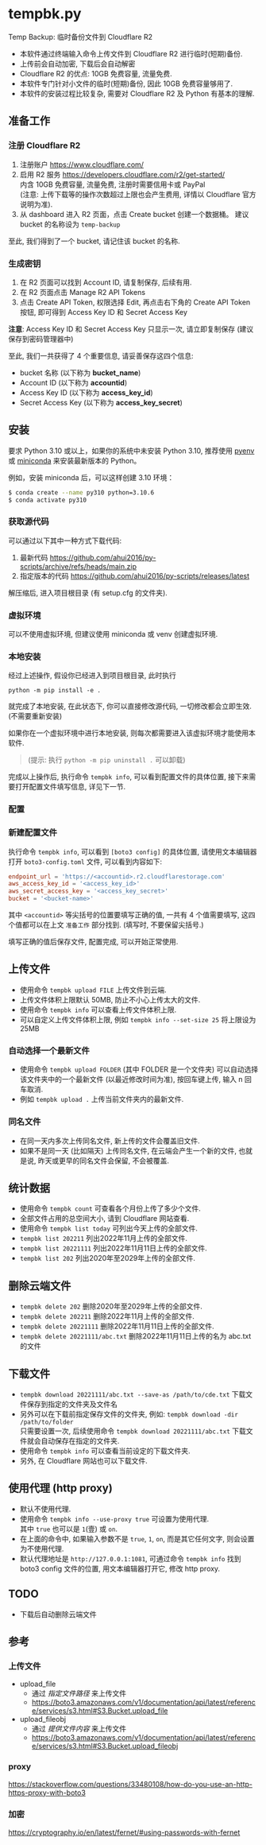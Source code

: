# tempbk.py

Temp Backup: 临时备份文件到 Cloudflare R2

- 本软件通过终端输入命令上传文件到 Cloudflare R2 进行临时(短期)备份.
- 上传前会自动加密, 下载后会自动解密
- Cloudflare R2 的优点: 10GB 免费容量, 流量免费.
- 本软件专门针对小文件的临时(短期)备份, 因此 10GB 免费容量够用了.
- 本软件的安装过程比较复杂, 需要对 Cloudflare R2 及 Python 有基本的理解.

## 准备工作

### 注册 Cloudflare R2

1. 注册账户 <https://www.cloudflare.com/>
2. 启用 R2 服务 <https://developers.cloudflare.com/r2/get-started/>  
   内含 10GB 免费容量, 流量免费, 注册时需要信用卡或 PayPal  
   (注意: 上传下载等的操作次数超过上限也会产生费用,
    详情以 Cloudflare 官方说明为准).
3. 从 dashboard 进入 R2 页面，点击 Create bucket 创建一个数据桶。
   建议 bucket 的名称设为 `temp-backup`

至此, 我们得到了一个 bucket, 请记住该 bucket 的名称.

### 生成密钥

1. 在 R2 页面可以找到 Account ID, 请复制保存, 后续有用.
2. 在 R2 页面点击 Manage R2 API Tokens
3. 点击 Create API Token, 权限选择 Edit, 再点击右下角的 Create API
   Token 按钮, 即可得到 Access Key ID 和 Secret Access Key

**注意**:
Access Key ID 和 Secret Access Key 只显示一次, 请立即复制保存
(建议保存到密码管理器中)

至此, 我们一共获得了 4 个重要信息, 请妥善保存这四个信息:

- bucket 名称 (以下称为 **bucket_name**)
- Account ID (以下称为 **accountid**)
- Access Key ID (以下称为 **access_key_id**)
- Secret Access Key (以下称为 **access_key_secret**)

## 安装

要求 Python 3.10 或以上，如果你的系统中未安装 Python 3.10,
推荐使用 [pyenv](https://github.com/pyenv/pyenv) 或
[miniconda](https://docs.conda.io/en/latest/miniconda.html)
来安装最新版本的 Python。

例如，安装 miniconda 后，可以这样创建 3.10 环境：

```sh
$ conda create --name py310 python=3.10.6
$ conda activate py310
```

### 获取源代码

可以通过以下其中一种方式下载代码:

1. 最新代码 <https://github.com/ahui2016/py-scripts/archive/refs/heads/main.zip>
2. 指定版本的代码 <https://github.com/ahui2016/py-scripts/releases/latest>

解压缩后, 进入项目根目录 (有 setup.cfg 的文件夹).

### 虚拟环境

可以不使用虚拟环境, 但建议使用 miniconda 或 venv 创建虚拟环境.  

### 本地安装

经过上述操作, 假设你已经进入到项目根目录, 此时执行

```commandline
python -m pip install -e .
```

就完成了本地安装, 在此状态下, 你可以直接修改源代码, 一切修改都会立即生效. (不需要重新安装)

如果你在一个虚拟环境中进行本地安装, 则每次都需要进入该虚拟环境才能使用本软件.

> (提示: 执行 `python -m pip uninstall .` 可以卸载)

完成以上操作后, 执行命令 `tempbk info`, 可以看到配置文件的具体位置,
接下来需要打开配置文件填写信息, 详见下一节.

### 配置

### 新建配置文件

执行命令 `tempbk info`, 可以看到 `[boto3 config]` 的具体位置,
请使用文本编辑器打开 `boto3-config.toml` 文件, 可以看到内容如下:

```toml
endpoint_url = 'https://<accountid>.r2.cloudflarestorage.com'
aws_access_key_id = '<access_key_id>'
aws_secret_access_key = '<access_key_secret>'
bucket = '<bucket-name>'
```

其中 `<accountid>` 等尖括号的位置要填写正确的值, 一共有 4 个值需要填写,
这四个值都可以在上文 `准备工作` 部分找到. (填写时, 不要保留尖括号.)

填写正确的值后保存文件, 配置完成, 可以开始正常使用.


## 上传文件

- 使用命令 `tempbk upload FILE` 上传文件到云端.
- 上传文件体积上限默认 50MB, 防止不小心上传太大的文件.
- 使用命令 `tempbk info` 可以查看上传文件体积上限.
- 可以自定义上传文件体积上限, 例如 `tempbk info --set-size 25`
  将上限设为 25MB

### 自动选择一个最新文件

- 使用命令 `tempbk upload FOLDER` (其中 FOLDER 是一个文件夹)
  可以自动选择该文件夹中的一个最新文件 (以最近修改时间为准),
  按回车键上传, 输入 n 回车取消.
- 例如 `tempbk upload .` 上传当前文件夹内的最新文件.

### 同名文件

- 在同一天内多次上传同名文件, 新上传的文件会覆盖旧文件.
- 如果不是同一天 (比如隔天) 上传同名文件, 在云端会产生一个新的文件,
  也就是说, 昨天或更早的同名文件会保留, 不会被覆盖.

## 统计数据

- 使用命令 `tempbk count` 可查看各个月份上传了多少个文件.
- 全部文件占用的总空间大小, 请到 Cloudflare 网站查看.
- 使用命令 `tempbk list today` 可列出今天上传的全部文件.
- `tempbk list 202211` 列出2022年11月上传的全部文件.
- `tempbk list 20221111` 列出2022年11月11日上传的全部文件.
- `tempbk list 202` 列出2020年至2029年上传的全部文件.

## 删除云端文件

- `tempbk delete 202` 删除2020年至2029年上传的全部文件.
- `tempbk delete 202211` 删除2022年11月上传的全部文件.
- `tempbk delete 20221111` 删除2022年11月11日上传的全部文件.
- `tempbk delete 20221111/abc.txt` 删除2022年11月11日上传的名为 abc.txt 的文件

## 下载文件

- `tempbk download 20221111/abc.txt --save-as /path/to/cde.txt`
  下载文件保存到指定的文件夹及文件名
- 另外可以在下载前指定保存文件的文件夹, 例如:
  `tempbk download -dir /path/to/folder`  
  只需要设置一次, 后续使用命令 `tempbk download 20221111/abc.txt`
  下载文件就会自动保存在指定的文件夹.
- 使用命令 `tempbk info` 可以查看当前设定的下载文件夹.
- 另外, 在 Cloudflare 网站也可以下载文件.

## 使用代理 (http proxy)

- 默认不使用代理.
- 使用命令 `tempbk info --use-proxy true` 可设置为使用代理.  
  其中 `true` 也可以是 `1`(壹) 或 `on`.
- 在上面的命令中, 如果输入参数不是 `true`, `1`, `on`, 而是其它任何文字,
  则会设置为不使用代理.
- 默认代理地址是 `http://127.0.0.1:1081`, 可通过命令 `tempbk info`
  找到 boto3 config 文件的位置, 用文本编辑器打开它, 修改 http proxy.

## TODO

- 下载后自动删除云端文件

## 参考

### 上传文件

- upload_file
  - 通过 *指定文件路径* 来上传文件
  - <https://boto3.amazonaws.com/v1/documentation/api/latest/reference/services/s3.html#S3.Bucket.upload_file>
- upload_fileobj
  - 通过 *提供文件内容* 来上传文件
  - <https://boto3.amazonaws.com/v1/documentation/api/latest/reference/services/s3.html#S3.Bucket.upload_fileobj>

### proxy

<https://stackoverflow.com/questions/33480108/how-do-you-use-an-http-https-proxy-with-boto3>

### 加密

<https://cryptography.io/en/latest/fernet/#using-passwords-with-fernet>
